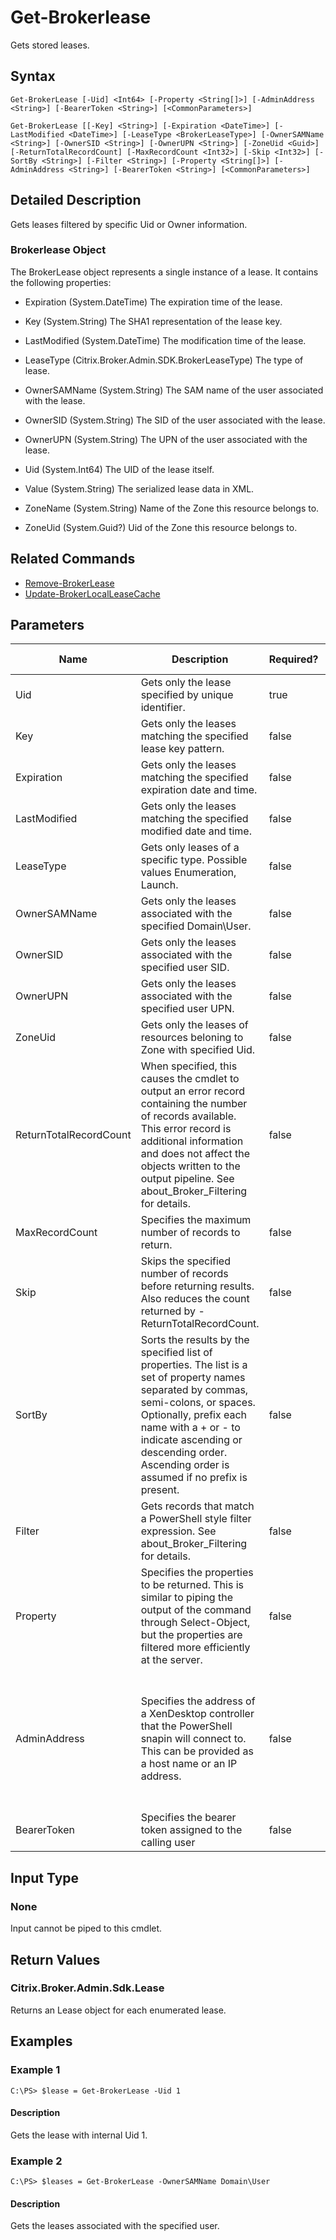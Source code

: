 ﻿
# Get-Brokerlease
Gets stored leases.
## Syntax
```
Get-BrokerLease [-Uid] <Int64> [-Property <String[]>] [-AdminAddress <String>] [-BearerToken <String>] [<CommonParameters>]

Get-BrokerLease [[-Key] <String>] [-Expiration <DateTime>] [-LastModified <DateTime>] [-LeaseType <BrokerLeaseType>] [-OwnerSAMName <String>] [-OwnerSID <String>] [-OwnerUPN <String>] [-ZoneUid <Guid>] [-ReturnTotalRecordCount] [-MaxRecordCount <Int32>] [-Skip <Int32>] [-SortBy <String>] [-Filter <String>] [-Property <String[]>] [-AdminAddress <String>] [-BearerToken <String>] [<CommonParameters>]
```
## Detailed Description
Gets leases filtered by specific Uid or Owner information.


### Brokerlease Object
The BrokerLease object represents a single instance of a lease. It contains the following properties:


  * Expiration (System.DateTime) The expiration time of the lease.

  * Key (System.String) The SHA1 representation of the lease key.

  * LastModified (System.DateTime) The modification time of the lease.

  * LeaseType (Citrix.Broker.Admin.SDK.BrokerLeaseType) The type of lease.

  * OwnerSAMName (System.String) The SAM name of the user associated with the lease.

  * OwnerSID (System.String) The SID of the user associated with the lease.

  * OwnerUPN (System.String) The UPN of the user associated with the lease.

  * Uid (System.Int64) The UID of the lease itself.

  * Value (System.String) The serialized lease data in XML.

  * ZoneName (System.String) Name of the Zone this resource belongs to.

  * ZoneUid (System.Guid?) Uid of the Zone this resource belongs to.


## Related Commands

* [Remove-BrokerLease](../Remove-BrokerLease/)
* [Update-BrokerLocalLeaseCache](../Update-BrokerLocalLeaseCache/)
## Parameters
| Name   | Description | Required? | Pipeline Input | Default Value |
| --- | --- | --- | --- | --- |
| Uid | Gets only the lease specified by unique identifier. | true | false |  |
| Key | Gets only the leases matching the specified lease key pattern. | false | false |  |
| Expiration | Gets only the leases matching the specified expiration date and time. | false | false |  |
| LastModified | Gets only the leases matching the specified modified date and time. | false | false |  |
| LeaseType | Gets only leases of a specific type. Possible values Enumeration, Launch. | false | false |  |
| OwnerSAMName | Gets only the leases associated with the specified Domain\\User. | false | false |  |
| OwnerSID | Gets only the leases associated with the specified user SID. | false | false |  |
| OwnerUPN | Gets only the leases associated with the specified user UPN. | false | false |  |
| ZoneUid | Gets only the leases of resources beloning to Zone with specified Uid. | false | false |  |
| ReturnTotalRecordCount | When specified, this causes the cmdlet to output an error record containing the number of records available. This error record is additional information and does not affect the objects written to the output pipeline. See about\_Broker\_Filtering for details. | false | false | False |
| MaxRecordCount | Specifies the maximum number of records to return. | false | false | 250 |
| Skip | Skips the specified number of records before returning results. Also reduces the count returned by -ReturnTotalRecordCount. | false | false | 0 |
| SortBy | Sorts the results by the specified list of properties. The list is a set of property names separated by commas, semi-colons, or spaces. Optionally, prefix each name with a + or - to indicate ascending or descending order. Ascending order is assumed if no prefix is present. | false | false | The default sort order is by name or unique identifier. |
| Filter | Gets records that match a PowerShell style filter expression. See about\_Broker\_Filtering for details. | false | false |  |
| Property | Specifies the properties to be returned. This is similar to piping the output of the command through Select-Object, but the properties are filtered more efficiently at the server. | false | false |  |
| AdminAddress | Specifies the address of a XenDesktop controller that the PowerShell snapin will connect to. This can be provided as a host name or an IP address. | false | false | Localhost. Once a value is provided by any cmdlet, this value will become the default. |
| BearerToken | Specifies the bearer token assigned to the calling user | false | false |  |

## Input Type

### None
Input cannot be piped to this cmdlet.
## Return Values

### Citrix.Broker.Admin.Sdk.Lease
Returns an Lease object for each enumerated lease.
## Examples

### Example 1
```
C:\PS> $lease = Get-BrokerLease -Uid 1
```
#### Description
Gets the lease with internal Uid 1.
### Example 2
```
C:\PS> $leases = Get-BrokerLease -OwnerSAMName Domain\User
```
#### Description
Gets the leases associated with the specified user.
